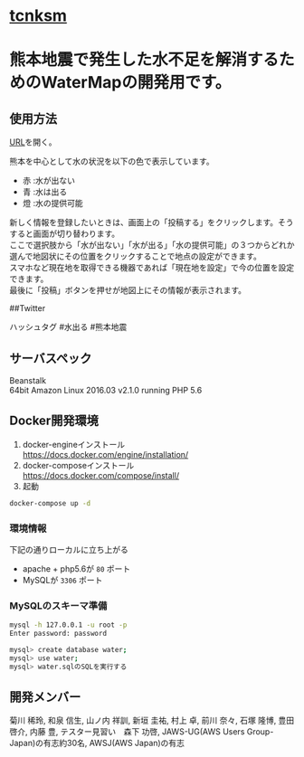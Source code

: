 [tcnksm](https://github.com/tcnksm)
=======
# 熊本地震で発生した水不足を解消するためのWaterMapの開発用です。

## 使用方法
[URL](http://mizuderu.info/ "http://mizuderu.info/")を開く。  

熊本を中心として水の状況を以下の色で表示しています。  

* 赤 :水が出ない
* 青 :水は出る
* 燈 :水の提供可能

新しく情報を登録したいときは、画面上の「投稿する」をクリックします。そうすると画面が切り替わります。  
ここで選択肢から「水が出ない」「水が出る」「水の提供可能」の３つからどれか選んで地図状にその位置をクリックすることで地点の設定ができます。  
スマホなど現在地を取得できる機器であれば「現在地を設定」で今の位置を設定できます。  
最後に「投稿」ボタンを押せが地図上にその情報が表示されます。

##Twitter

ハッシュタグ #水出る #熊本地震  

## サーバスペック
Beanstalk  
64bit Amazon Linux 2016.03 v2.1.0 running PHP 5.6  

## Docker開発環境
1. docker-engineインストール  
https://docs.docker.com/engine/installation/
2. docker-composeインストール  
https://docs.docker.com/compose/install/
3. 起動  

```sh
docker-compose up -d
```

### 環境情報
下記の通りローカルに立ち上がる
- apache + php5.6が `80` ポート
- MySQLが `3306` ポート

### MySQLのスキーマ準備

```sh
mysql -h 127.0.0.1 -u root -p
Enter password: password

mysql> create database water;
mysql> use water;
mysql> water.sqlのSQLを実行する
```

## 開発メンバー
菊川 稀玲,
和泉 信生,
山ノ内 祥訓,
新垣 圭祐,
村上 卓,
前川 奈々,
石塚 隆博,
豊田 啓介,
内藤 豊,
テスター見習い　森下 功啓,
JAWS-UG(AWS Users Group-Japan)の有志約30名,
AWSJ(AWS Japan)の有志
